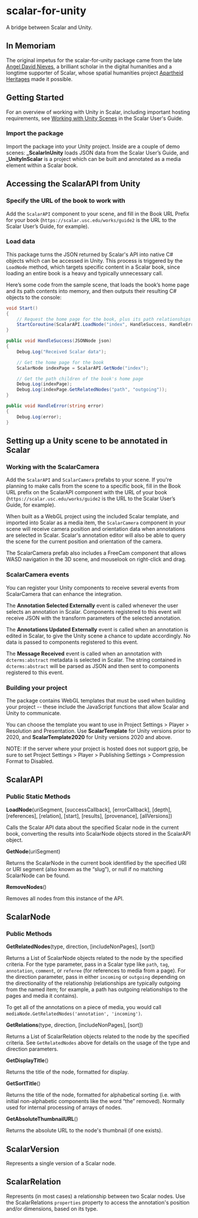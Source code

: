 # scalar-for-unity
A bridge between Scalar and Unity.
## In Memoriam
The original impetus for the scalar-for-unity package came from the late [Angel David Nieves](https://cssh.northeastern.edu/faculty/angel-david-nieves/), a brilliant scholar in the digital humanities and a longtime supporter of Scalar, whose spatial humanities project [Apartheid Heritages](https://apartheidheritagesproject.org/) made it possible.
## Getting Started
For an overview of working with Unity in Scalar, including important hosting requirements, see [Working with Unity Scenes](https://scalar.usc.edu/works/guide2/working-with-unity-scenes) in the Scalar User's Guide.
### Import the package
Import the package into your Unity project. Inside are a couple of demo scenes: **_ScalarInUnity** loads JSON data from the Scalar User’s Guide, and **_UnityInScalar** is a project which can be built and annotated as a media element within a Scalar book.
## Accessing the ScalarAPI from Unity
### Specify the URL of the book to work with
Add the `ScalarAPI` component to your scene, and fill in the Book URL Prefix for your book (`https://scalar.usc.edu/works/guide2` is the URL to the Scalar User’s Guide, for example).
### Load data
This package turns the JSON returned by Scalar's API into native C# objects which can be accessed in Unity. This process is triggered by the `LoadNode` method, which targets specific content in a Scalar book, since loading an entire book is a heavy and typically unnecessary call.

Here’s some code from the sample scene, that loads the book’s home page and its path contents into memory, and then outputs their resulting C# objects to the console:

```csharp
void Start()
{
    // Request the home page for the book, plus its path relationships
    StartCoroutine(ScalarAPI.LoadNode("index", HandleSuccess, HandleError, 1, false, "path"));
}

public void HandleSuccess(JSONNode json)
{
    Debug.Log("Received Scalar data");

    // Get the home page for the book
    ScalarNode indexPage = ScalarAPI.GetNode("index");

    // Get the path children of the book's home page
    Debug.Log(indexPage);
    Debug.Log(indexPage.GetRelatedNodes("path", "outgoing"));
}

public void HandleError(string error)
{
    Debug.Log(error);
}
```
## Setting up a Unity scene to be annotated in Scalar
### Working with the ScalarCamera
Add the `ScalarAPI` and `ScalarCamera` prefabs to your scene. If you're planning to make calls from the scene to a specific book, fill in the Book URL prefix on the ScalarAPI component with the URL of your book (`https://scalar.usc.edu/works/guide2` is the URL to the Scalar User’s Guide, for example).

When built as a WebGL project using the included Scalar template, and imported into Scalar as a media item, the `ScalarCamera` component in your scene will receive camera position and orientation data when annotations are selected in Scalar. Scalar's annotation editor will also be able to query the scene for the current position and orientation of the camera.

The ScalarCamera prefab also includes a FreeCam component that allows WASD navigation in the 3D scene, and mouselook on right-click and drag.

### ScalarCamera events
You can register your Unity components to receive several events from ScalarCamera that can enhance the integration.

The **Annotation Selected Externally** event is called whenever the user selects an annotation in Scalar. Components registered to this event will receive JSON with the transform parameters of the selected annotation.

The **Annotations Updated Externally** event is called when an annotation is edited in Scalar, to give the Unity scene a chance to update accordingly. No data is passed to components registered to this event.

The **Message Received** event is called when an annotation with `dcterms:abstract` metadata is selected in Scalar. The string contained in `dcterms:abstract` will be parsed as JSON and then sent to components registered to this event.

### Building your project
The package contains WebGL templates that must be used when building your project -- these include the JavaScript functions that allow Scalar and Unity to communicate. 

You can choose the template you want to use in Project Settings > Player > Resolution and Presentation. Use **ScalarTemplate** for Unity versions prior to 2020, and **ScalarTemplate2020** for Unity versions 2020 and above. 

NOTE: If the server where your project is hosted does not support gzip, be sure to set Project Settings > Player > Publishing Settings > Compression Format to Disabled.

## ScalarAPI
### Public Static Methods
**LoadNode**(uriSegment, [successCallback], [errorCallback], [depth], [references], [relation], [start], [results], [provenance], [allVersions])

Calls the Scalar API data about the specified Scalar node in the current book, converting the results into ScalarNode objects stored in the ScalarAPI object.

**GetNode**(uriSegment)

Returns the ScalarNode in the current book identified by the specified URI or URI segment (also known as the “slug”), or null if no matching ScalarNode can be found.

**RemoveNodes**()

Removes all nodes from this instance of the API.

## ScalarNode
### Public Methods
**GetRelatedNodes**(type, direction, [includeNonPages], [sort])

Returns a List of ScalarNode objects related to the node by the specified criteria. For the type parameter, pass in a Scalar type like `path`, `tag`, `annotation`, `comment`, or `referee` (for references to media from a page). For the direction parameter, pass in either `incoming` or `outgoing` depending on the directionality of the relationship (relationships are typically outgoing from the named item; for example, a path has outgoing relationships to the pages and media it contains). 

To get all of the annotations on a piece of media, you would call `mediaNode.GetRelatedNodes('annotation', 'incoming')`.

**GetRelations**(type, direction, [includeNonPages], [sort])

Returns a List of ScalarRelation objects related to the node by the specified criteria. See `GetRelatedNodes` above for details on the usage of the type and direction parameters.

**GetDisplayTitle**()

Returns the title of the node, formatted for display.

**GetSortTitle**()

Returns the title of the node, formatted for alphabetical sorting (i.e. with initial non-alphabetic components like the word “the” removed). Normally used for internal processing of arrays of nodes.

**GetAbsoluteThumbnailURL**()

Returns the absolute URL to the node's thumbnail (if one exists).

## ScalarVersion
Represents a single version of a Scalar node.

## ScalarRelation
Represents (in most cases) a relationship between two Scalar nodes. Use the ScalarRelations `properties` property to access the annotation's position and/or dimensions, based on its type.
